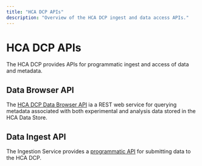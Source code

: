 ```yaml
---
title: "HCA DCP APIs"
description: "Overview of the HCA DCP ingest and data access APIs."
---
```

# HCA DCP APIs

The HCA DCP provides APIs for programmatic ingest and access of data and metadata.

## Data Browser API

The [HCA DCP Data Browser API](/apis/api-documentation/data-browser-api) ia a REST web service for querying metadata associated with both experimental and analysis data stored in the HCA Data Store.

## Data Ingest API
The Ingestion Service provides a [programmatic API](apis/api-documentation/ingest-broker-development-guide) for submitting data to the HCA DCP.